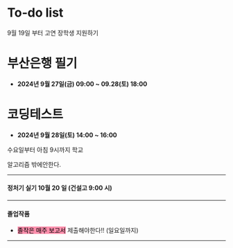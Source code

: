 # To-do list

9월 19일 부터
고연 장학생 지원하기

# 부산은행 필기
- **2024년 9월 27일(금) 09:00 ~ 09.28(토) 18:00**

# 코딩테스트
- **2024년 9월 28일(토) 14:00 ~ 16:00**


수요일부터 아침 9시까지 학교

알고리즘 밖에안한다.

----

#### 정처기 실기 10월 20 일 (건설고 9:00 시)


----

#### 졸업작품

- <mark style="background: #FF5582A6;">졸작은 매주 보고서</mark> 제출해야한다!! (일요일까지)

----


#

